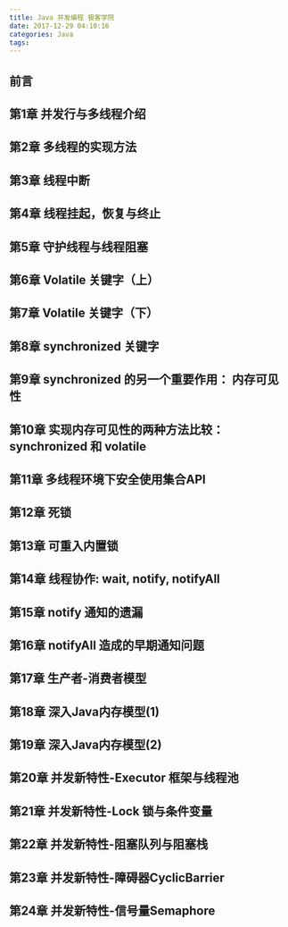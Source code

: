 ```yaml
---
title: Java 并发编程 极客学院
date: 2017-12-29 04:10:16
categories: Java
tags:
---
```


## 前言

## 第1章 并发行与多线程介绍

## 第2章 多线程的实现方法

## 第3章 线程中断

## 第4章 线程挂起，恢复与终止

## 第5章 守护线程与线程阻塞

## 第6章 Volatile 关键字（上）

## 第7章 Volatile 关键字（下）

## 第8章 synchronized 关键字

## 第9章 synchronized 的另一个重要作用： 内存可见性

## 第10章 实现内存可见性的两种方法比较： synchronized 和 volatile

## 第11章 多线程环境下安全使用集合API

## 第12章 死锁

## 第13章 可重入内置锁

## 第14章 线程协作: wait, notify, notifyAll

## 第15章 notify 通知的遗漏

## 第16章 notifyAll 造成的早期通知问题

## 第17章 生产者-消费者模型

## 第18章 深入Java内存模型(1)

## 第19章 深入Java内存模型(2)

## 第20章 并发新特性-Executor 框架与线程池

## 第21章 并发新特性-Lock 锁与条件变量

## 第22章 并发新特性-阻塞队列与阻塞栈

## 第23章 并发新特性-障碍器CyclicBarrier

## 第24章 并发新特性-信号量Semaphore
